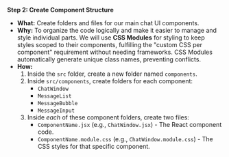 **Step 2: Create Component Structure**

*   **What:** Create folders and files for our main chat UI components.
*   **Why:** To organize the code logically and make it easier to manage and style individual parts. We will use **CSS Modules** for styling to keep styles scoped to their components, fulfilling the "custom CSS per component" requirement without needing frameworks. CSS Modules automatically generate unique class names, preventing conflicts.
*   **How:**
    1.  Inside the `src` folder, create a new folder named `components`.
    2.  Inside `src/components`, create folders for each component:
        *   `ChatWindow`
        *   `MessageList`
        *   `MessageBubble`
        *   `MessageInput`
    3.  Inside *each* of these component folders, create two files:
        *   `ComponentName.jsx` (e.g., `ChatWindow.jsx`) - The React component code.
        *   `ComponentName.module.css` (e.g., `ChatWindow.module.css`) - The CSS styles for that specific component.
